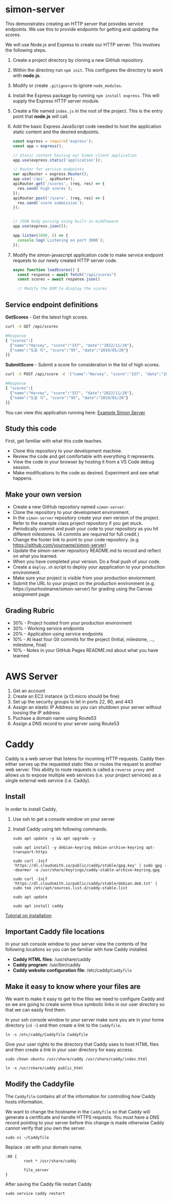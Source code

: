 # simon-server

This demonstrates creating an HTTP server that provides service endpoints. We use this to provide endpoints for getting and updating the scores.

We will use Node.js and Express to create our HTTP server. This involves the following steps.

1. Create a project directory by cloning a new GitHub repository.
1. Within the directroy run `npm init`. This configures the directory to work with **node.js**.
1. Modify or create `.gitignore` to ignore `node_modules`.
1. Install the Express package by running `npm install express`. This will supply the Express HTTP server module.
1. Create a file named `index.js` in the root of the project. This is the entry point that **node.js** will call.
1. Add the basic Express JavaScript code needed to host the application static content and the desired endpoints.

   ```Javascript
   const express = require('express');
   const app = express();

   // Static content hosting our Simon client application
   app.use(express.static('application'));

   // Router for service endpoints
   var apiRouter = express.Router();
   app.use('/api', apiRouter);
   apiRouter.get('/scores', (req, res) => {
     res.send(`high scores`);
   });
   apiRouter.post('/score', (req, res) => {
     res.send(`score submission`);
   });


   // JSON body parsing using built-in middleware
   app.use(express.json());

   app.listen(3000, () => {
     console.log(`Listening on port 3000`);
   });
   ```

1. Modify the simon-javascript application code to make service endpoint requests to our newly created HTTP server code.

   ```Javascript
   async function loadScores() {
     const response = await fetch("/api/scores")
     const scores = await response.json()

     // Modify the DOM to display the scores
   ```

## Service endpoint definitions

**GetScores** - Get the latest high scores.

```sh
curl -X GET /api/scores

#Response
{ "scores":[
  {"name":"Harvey", "score":"337", "date":"2022/11/20"},
  {"name":"도윤 이", "score":"95", "date":"2019/05/20"}
]}
```

**SubmitScore** - Submit a score for consideration in the list of high scores.

```sh
curl -X POST /api/score -d '{"name":"Harvey", "score":"337", "date":"2022/11/20"}'

#Response
{ "scores":[
  {"name":"Harvey", "score":"337", "date":"2022/11/20"},
  {"name":"도윤 이", "score":"95", "date":"2019/05/20"}
]}
```

You can view this application running here: [Example Simon Server](https://demo.cs260.click/simon-server)

## Study this code

First, get familiar with what this code teaches.

- Clone this repository to your development machine.
- Review the code and get comfortable with everything it represents.
- View the code in your browser by hosting it from a VS Code debug session.
- Make modifications to the code as desired. Experiment and see what happens.

## Make your own version

- Create a new GitHub repository named `simon-server`.
- Clone the repository to your development environment.
- In the `simon-server` repository create your own version of the project. Refer to the example class project repository if you get stuck.
- Periodically commit and push your code to your repository as you hit different milestones. (4 commits are required for full credit.)
- Change the footer link to point to your code repository. (e.g. https://github.com/yourname/simon-server)
- Update the simon-server repository README.md to record and reflect on what you learned.
- When you have completed your version. Do a final push of your code.
- Create a `deploy.sh` script to deploy your appplication to your production environment.
- Make sure your project is visible from your production enviornment.
- Submit the URL to your project on the production environment (e.g. https://yourhostname/simon-server) for grading using the Canvas assignment page.

## Grading Rubric

- 30% - Project hosted from your production environment
- 30% - Working service endpoints
- 20% - Application using service endpoints
- 10% - At least four Git commits for the project (Initial, milestone, ..., milestone, final)
- 10% - Notes in your GitHub Pages README.md about what you have learned

# AWS Server

1. Get an account
1. Create an EC2 instance (a t3.micro should be fine)
1. Set up the security groups to let in ports 22, 80, and 443
1. Assign an elastic IP Address so you can shutdown your server without loosing the IP address
1. Puchase a domain name using Route53
1. Assign a DNS record to your server using Route53

# Caddy

Caddy is a web server that listens for incoming HTTP requests. Caddy then either serves up the requested static files or routes the request to another web server. This ability to route requests is called a `reverse proxy` and allows us to expose multiple web services (i.e. your project services) as a single external web service (i.e. Caddy).

## Install

In order to install Caddy,

1. Use ssh to get a console window on your server
1. Install Caddy using teh following commands.

   ```
   sudo apt update -y && apt upgrade -y

   sudo apt install -y debian-keyring debian-archive-keyring apt-transport-https

   sudo curl -1sLf 'https://dl.cloudsmith.io/public/caddy/stable/gpg.key' | sudo gpg --dearmor -o /usr/share/keyrings/caddy-stable-archive-keyring.gpg

   sudo curl -1sLf 'https://dl.cloudsmith.io/public/caddy/stable/debian.deb.txt' | sudo tee /etc/apt/sources.list.d/caddy-stable.list

   sudo apt update

   sudo apt install caddy
   ```

[Tutorial on installation](https://www.hostnextra.com/kb/how-to-install-caddy-on-ubuntu-20-04/)

## Important Caddy file locations

In your ssh console window to your server view the contents of the following locaitons so you can be familiar with how Caddy installed.

- **Caddy HTML files**: /usr/share/caddy
- **Caddy program**: /usr/bin/caddy
- **Caddy website configuration file**: /etc/caddy/`Caddyfile`

## Make it easy to know where your files are

We want to make it easy to get to the files we need to configure Caddy and so we are going to create some linux symbolic links in our user directory so that we can easily find them.

In your ssh console window to your server make sure you are in your home directory (`cd ~`) and then create a link to the `Caddyfile`.

```
ln -s /etc/caddy/Caddyfile Caddyfile
```

Give your user rights to the directory that Caddy uses to host HTML files and then create a link in your user directory for easy access.

```
sudo chown ubuntu /usr/share/caddy /usr/share/caddy/index.html

ln -s /usr/share/caddy public_html
```

## Modify the Caddyfile

The `Caddyfile` contains all of the information for controlling how Caddy hosts information.

We want to change the hostname in the `Caddyfile` so that Caddy will generate a certificate and handle HTTPS requests. You must have a DNS record pointing to your server before this change is made otherwise Caddy cannot verify that you own the server.

```
sudo vi ~/Caddyfile
```

Replace `:80` with your domain name.

```
:80 {
        root * /usr/share/caddy

        file_server
}
```

After saving the Caddy file restart Caddy

```
sudo service caddy restart
```

